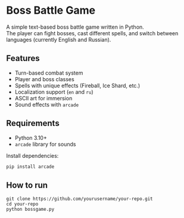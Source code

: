 # Boss Battle Game

A simple text-based boss battle game written in Python.  
The player can fight bosses, cast different spells, and switch between languages (currently English and Russian).

## Features
- Turn-based combat system
- Player and boss classes
- Spells with unique effects (Fireball, Ice Shard, etc.)
- Localization support (`en` and `ru`)
- ASCII art for immersion
- Sound effects with `arcade`

## Requirements
- Python 3.10+
- `arcade` library for sounds

Install dependencies:
```bash
pip install arcade
```

## How to run
```
git clone https://github.com/yourusername/your-repo.git
cd your-repo
python bossgame.py
```
